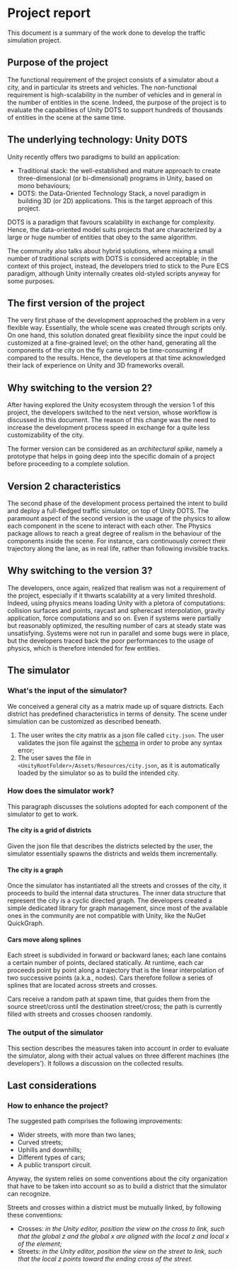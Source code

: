 # Project report

This document is a summary of the work done to develop the traffic simulation project.

## Purpose of the project

The functional requirement of the project consists of a simulator about a city, and in particular its streets and vehicles.
The non-functional requirement is high-scalability in the number of vehicles and in general in the number of entities in the scene. Indeed, the purpose of the project is to evaluate the capabilities of Unity DOTS to support hundreds of thousands of entities in the scene at the same time.

## The underlying technology: Unity DOTS

Unity recently offers two paradigms to build an application:

- Traditional stack: the well-established and mature approach to create three-dimensional (or bi-dimensional) programs in Unity, based on mono behaviours;
- DOTS: the Data-Oriented Technology Stack, a novel paradigm in building 3D (or 2D) applications. This is the target approach of this project.

DOTS is a paradigm that favours scalability in exchange for complexity. Hence, the data-oriented model suits projects that are characterized by a large or huge number of entities that obey to the same algorithm.

The community also talks about hybrid solutions, where mixing a small number of traditional scripts with DOTS is considered acceptable; in the context of this project, instead, the developers tried to stick to the Pure ECS paradigm, although Unity internally creates old-styled scripts anyway for some purposes.

## The first version of the project

The very first phase of the development approached the problem in a very flexible way. Essentially, the whole scene was created through scripts only. On one hand, this solution donated great flexibility since the input could be customized at a fine-grained level; on the other hand, generating all the components of the city on the fly came up to be time-consuming if compared to the results. Hence, the developers at that time acknowledged their lack of experience on Unity and 3D frameworks overall.

## Why switching to the version 2?

After having explored the Unity ecosystem through the version 1 of this project, the developers switched to the next version, whose workflow is discussed in this document. The reason of this change was the need to increase the development process speed in exchange for a quite less customizability of the city.

The former version can be considered as an *architectural spike*, namely a prototype that helps in going deep into the specific domain of a project before proceeding to a complete solution.

## Version 2 characteristics

The second phase of the development process pertained the intent to build and deploy a full-fledged traffic simulator, on top of Unity DOTS. The paramount aspect of the second version is the usage of the physics to allow each component in the scene to interact with each other. The Physics package allows to reach a great degree of realism in the behaviour of the components inside the scene. For instance, cars continuously correct their trajectory along the lane, as in real life, rather than following invisible tracks.

## Why switching to the version 3?

The developers, once again, realized that realism was not a requirement of the project, especially if it thwarts scalability at a very limited threshold. Indeed, using physics means loading Unity with a pletora of computations: collision surfaces and points, raycast and spherecast interpolation, gravity application, force computations and so on. Even if systems were partially but reasonably optimized, the resulting number of cars at steady state was unsatisfying. Systems were not run in parallel and some bugs were in place, but the developers traced back the poor performances to the usage of physics, which is therefore intended for few entities.

## The  simulator

### What's the input of the simulator?

We conceived a general city as a matrix made up of square districts. Each district has predefined characteristics in terms of density. The scene under simulation can be customized as described beneath.

1. The user writes the city matrix as a json file called `city.json`. The user validates the json file against the [schema](./citySchema.json) in order to probe any syntax error;
2. The user saves the file in `<UnityRootFolder>/Assets/Resources/city.json`, as it is automatically loaded by the simulator so as to build the intended city.

### How does the simulator work?

This paragraph discusses the solutions adopted for each component of the simulator to get to work.

#### The city is a grid of districts

Given the json file that describes the districts selected by the user, the simulator essentially spawns the districts and welds them incrementally.

#### The city is a graph

Once the simulator has instantiated all the streets and crosses of the city, it proceeds to build the internal data structures.
The inner data structure that represent the city is a cyclic directed graph. The developers created a simple dedicated library for graph management, since most of the available ones in the community are not compatible with Unity, like the NuGet QuickGraph.

#### Cars move along splines

Each street is subdivided in forward or backward lanes; each lane contains a certain number of points, declared statically. At runtime, each car proceeds point by point along a trajectory that is the linear interpolation of two successive points (a.k.a., nodes). Cars therefore follow a series of splines that are located across streets and crosses.

Cars receive a random path at spawn time, that guides them from the source street/cross until the destination street/cross; the path is currently filled with streets and crosses choosen randomly.

### The output of the simulator

This section describes the measures taken into account in order to evaluate the simulator, along with their actual values on three different machines (the developers'). It follows a discussion on the collected results.

## Last considerations

### How to enhance the project?

The suggested path comprises the following improvements:

- Wider streets, with more than two lanes;
- Curved streets;
- Uphills and downhills;
- Different types of cars;
- A public transport circuit.

Anyway, the system relies on some conventions about the city organization that have to be taken into account so as to build a district that the simulator can recognize.

Streets and crosses within a district must be mutually linked, by following these conventions:

- Crosses: *in the Unity editor, position the view on the cross to link, such that the global z and the global x are aligned with the local z and local x of the element;*
- Streets: *in the Unity editor, position the view on the street to link, such that the local z points toward the ending cross of the street.*
